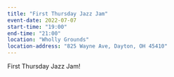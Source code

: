 ```yaml
---
title: "First Thursday Jazz Jam"
event-date: 2022-07-07
start-time: "19:00"
end-time: "21:00"
location: "Wholly Grounds"
location-address: "825 Wayne Ave, Dayton, OH 45410"
---
```


First Thursday Jazz Jam!
